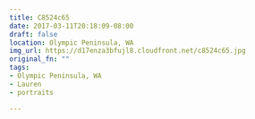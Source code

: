 ```yaml
---
title: C8524c65
date: 2017-03-11T20:18:09-08:00
draft: false
location: Olympic Peninsula, WA
img_url: https://d17enza3bfujl8.cloudfront.net/c8524c65.jpg
original_fn: ""
tags:
- Olympic Peninsula, WA
- Lauren
- portraits

---
```

